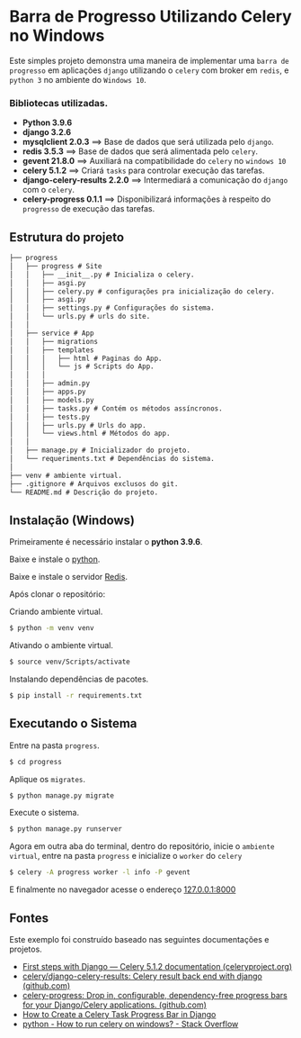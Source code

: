 # Barra de Progresso Utilizando Celery no Windows

Este simples projeto demonstra uma maneira de implementar uma `barra de progresso` em aplicações `django` utilizando o `celery` com broker em  `redis`, e `python 3` no ambiente do `Windows 10`.

### Bibliotecas utilizadas.
* **Python 3.9.6**
* **django 3.2.6**
* **mysqlclient 2.0.3** ==> Base de dados que será utilizada pelo `django`.
* **redis 3.5.3** ==> Base de dados que será alimentada pelo `celery`.
* **gevent 21.8.0** ==> Auxiliará na compatibilidade do `celery` no `windows 10`
* **celery 5.1.2** ==> Criará `tasks` para controlar execução das tarefas.
* **django-celery-results 2.2.0** ==> Intermediará a comunicação do `django` com o `celery`.
* **celery-progress 0.1.1** ==> Disponibilizará informações à respeito do `progresso` de execução das tarefas.


## Estrutura do projeto
```txt
├── progress
│   ├── progress # Site
│   │   ├── __init__.py # Inicializa o celery.
│   │   ├── asgi.py
│   │   ├── celery.py # configurações pra inicialização do celery.
│   │   ├── asgi.py
│   │   ├── settings.py # Configurações do sistema.
│   │   └── urls.py # urls do site.
│   │
│   ├── service # App
│   │   ├── migrations
│   │   ├── templates
│   │   │   ├── html # Paginas do App.
│   │   │   └── js # Scripts do App.
│   │   │
│   │   ├── admin.py
│   │   ├── apps.py
│   │   ├── models.py
│   │   ├── tasks.py # Contém os métodos assíncronos.
│   │   ├── tests.py
│   │   ├── urls.py # Urls do app.
│   │   └── views.html # Métodos do app.
│   │
│   ├── manage.py # Inicializador do projeto.		
│   └── requeriments.txt # Dependências do sistema.
│
├── venv # ambiente virtual.
├── .gitignore # Arquivos exclusos do git.
└── README.md # Descrição do projeto.
```
## Instalação (Windows)

Primeiramente é necessário instalar o **python 3.9.6**.

Baixe e instale o [python](https://www.python.org/ftp/python/3.9.6/python-3.9.6-amd64.exe).

Baixe e instale o servidor [Redis](https://github.com/downloads/rgl/redis/redis-2.4.6-setup-64-bit.exe).

Após clonar o repositório:

Criando ambiente virtual.
```bash
$ python -m venv venv
```
Ativando o ambiente virtual.
```bash
$ source venv/Scripts/activate
```
Instalando dependências de pacotes.
```bash
$ pip install -r requirements.txt
```
## Executando o Sistema
Entre na pasta `progress`.
```bash
$ cd progress
```
Aplique os  `migrates`.
```bash
$ python manage.py migrate
```
Execute o sistema.
```bash
$ python manage.py runserver
```
Agora em outra aba do terminal, dentro do repositório, inicie o `ambiente virtual`, entre na pasta `progress` e inicialize o `worker` do `celery`
```bash
$ celery -A progress worker -l info -P gevent
```
E finalmente no navegador acesse o endereço [127.0.0.1:8000](http://127.0.0.1:8000)

## Fontes
Este exemplo foi construído baseado nas seguintes documentações e projetos.

* [First steps with Django — Celery 5.1.2 documentation (celeryproject.org)](https://docs.celeryproject.org/en/stable/django/first-steps-with-django.html)
* [celery/django-celery-results: Celery result back end with django (github.com)](https://github.com/celery/django-celery-results)
* [celery-progress: Drop in, configurable, dependency-free progress bars for your Django/Celery applications. (github.com)](https://github.com/czue/celery-progress)
* [How to Create a Celery Task Progress Bar in Django](https://www.youtube.com/watch?v=BbPswIqn2VI)
* [python - How to run celery on windows? - Stack Overflow](https://stackoverflow.com/questions/37255548/how-to-run-celery-on-windows)
